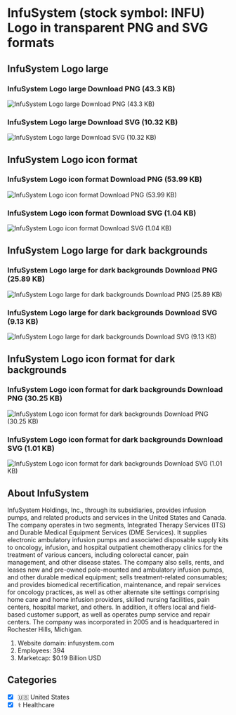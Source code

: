 # InfuSystem (stock symbol: INFU) Logo in transparent PNG and SVG formats

## InfuSystem Logo large

### InfuSystem Logo large Download PNG (43.3 KB)

![InfuSystem Logo large Download PNG (43.3 KB)](/img/orig/INFU_BIG-83bf7dd0.png)

### InfuSystem Logo large Download SVG (10.32 KB)

![InfuSystem Logo large Download SVG (10.32 KB)](/img/orig/INFU_BIG-e32ba634.svg)

## InfuSystem Logo icon format

### InfuSystem Logo icon format Download PNG (53.99 KB)

![InfuSystem Logo icon format Download PNG (53.99 KB)](/img/orig/INFU-5a909543.png)

### InfuSystem Logo icon format Download SVG (1.04 KB)

![InfuSystem Logo icon format Download SVG (1.04 KB)](/img/orig/INFU-810fa31a.svg)

## InfuSystem Logo large for dark backgrounds

### InfuSystem Logo large for dark backgrounds Download PNG (25.89 KB)

![InfuSystem Logo large for dark backgrounds Download PNG (25.89 KB)](/img/orig/INFU_BIG.D-9efc1cfc.png)

### InfuSystem Logo large for dark backgrounds Download SVG (9.13 KB)

![InfuSystem Logo large for dark backgrounds Download SVG (9.13 KB)](/img/orig/INFU_BIG.D-71c72bec.svg)

## InfuSystem Logo icon format for dark backgrounds

### InfuSystem Logo icon format for dark backgrounds Download PNG (30.25 KB)

![InfuSystem Logo icon format for dark backgrounds Download PNG (30.25 KB)](/img/orig/INFU.D-640d6688.png)

### InfuSystem Logo icon format for dark backgrounds Download SVG (1.01 KB)

![InfuSystem Logo icon format for dark backgrounds Download SVG (1.01 KB)](/img/orig/INFU.D-323bd18a.svg)

## About InfuSystem

InfuSystem Holdings, Inc., through its subsidiaries, provides infusion pumps, and related products and services in the United States and Canada. The company operates in two segments, Integrated Therapy Services (ITS) and Durable Medical Equipment Services (DME Services). It supplies electronic ambulatory infusion pumps and associated disposable supply kits to oncology, infusion, and hospital outpatient chemotherapy clinics for the treatment of various cancers, including colorectal cancer, pain management, and other disease states. The company also sells, rents, and leases new and pre-owned pole-mounted and ambulatory infusion pumps, and other durable medical equipment; sells treatment-related consumables; and provides biomedical recertification, maintenance, and repair services for oncology practices, as well as other alternate site settings comprising home care and home infusion providers, skilled nursing facilities, pain centers, hospital market, and others. In addition, it offers local and field-based customer support, as well as operates pump service and repair centers. The company was incorporated in 2005 and is headquartered in Rochester Hills, Michigan.

1. Website domain: infusystem.com
2. Employees: 394
3. Marketcap: $0.19 Billion USD


## Categories
- [x] 🇺🇸 United States
- [x] ⚕️ Healthcare
